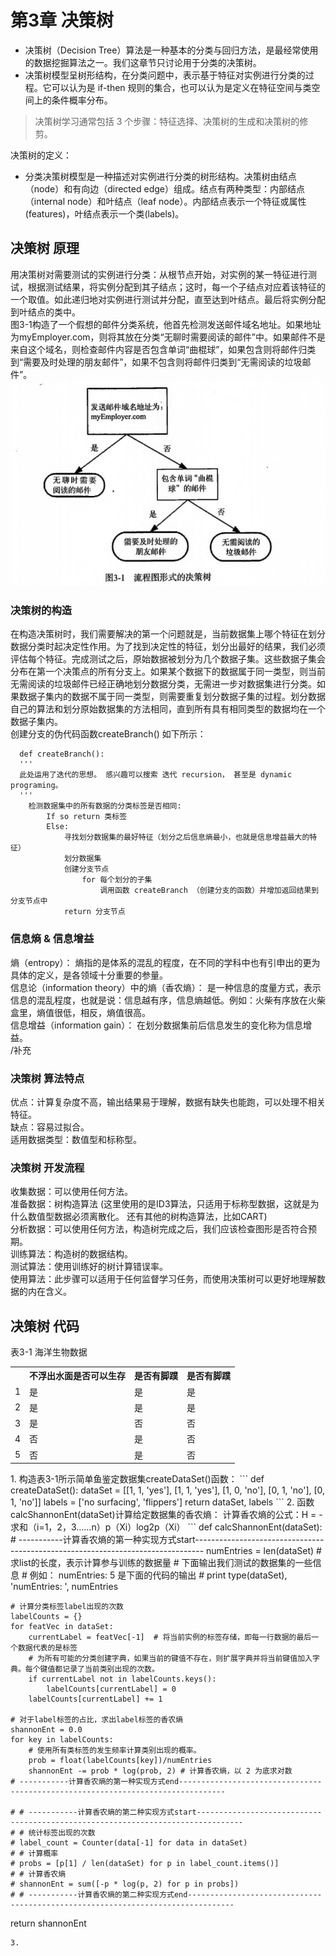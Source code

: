 # 第3章 决策树
* 决策树（Decision Tree）算法是一种基本的分类与回归方法，是最经常使用的数据挖掘算法之一。我们这章节只讨论用于分类的决策树。  
* 决策树模型呈树形结构，在分类问题中，表示基于特征对实例进行分类的过程。它可以认为是 if-then 规则的集合，也可以认为是定义在特征空间与类空间上的条件概率分布。  
> 决策树学习通常包括 3 个步骤：特征选择、决策树的生成和决策树的修剪。 

决策树的定义：    
* 分类决策树模型是一种描述对实例进行分类的树形结构。决策树由结点（node）和有向边（directed edge）组成。结点有两种类型：内部结点（internal node）和叶结点（leaf node）。内部结点表示一个特征或属性(features)，叶结点表示一个类(labels)。  

## 决策树 原理
用决策树对需要测试的实例进行分类：从根节点开始，对实例的某一特征进行测试，根据测试结果，将实例分配到其子结点；这时，每一个子结点对应着该特征的一个取值。如此递归地对实例进行测试并分配，直至达到叶结点。最后将实例分配到叶结点的类中。  
图3-1构造了一个假想的邮件分类系统，他首先检测发送邮件域名地址。如果地址为myEmployer.com，则将其放在分类“无聊时需要阅读的邮件”中。如果邮件不是来自这个域名，则检查邮件内容是否包含单词“曲棍球”，如果包含则将邮件归类到“需要及时处理的朋友邮件”，如果不包含则将邮件归类到“无需阅读的垃圾邮件”。
![邮件分类系统](https://raw.githubusercontent.com/apachecn/AiLearning/master/img/ml/3.DecisionTree/%E5%86%B3%E7%AD%96%E6%A0%91-%E6%B5%81%E7%A8%8B%E5%9B%BE.jpg "邮件分类系统")
### 决策树的构造
在构造决策树时，我们需要解决的第一个问题就是，当前数据集上哪个特征在划分数据分类时起决定性作用。为了找到决定性的特征，划分出最好的结果，我们必须评估每个特征。完成测试之后，原始数据被划分为几个数据子集。这些数据子集会分布在第一个决策点的所有分支上。如果某个数据下的数据属于同一类型，则当前无需阅读的垃圾邮件已经正确地划分数据分类，无需进一步对数据集进行分类。如果数据子集内的数据不属于同一类型，则需要重复划分数据子集的过程。划分数据自己的算法和划分原始数据集的方法相同，直到所有具有相同类型的数据均在一个数据子集内。  
创建分支的伪代码函数createBranch() 如下所示：
```
  def createBranch():
  '''
  此处运用了迭代的思想。 感兴趣可以搜索 迭代 recursion， 甚至是 dynamic programing。
  '''
    检测数据集中的所有数据的分类标签是否相同:
        If so return 类标签
        Else:
            寻找划分数据集的最好特征（划分之后信息熵最小，也就是信息增益最大的特征）
            划分数据集
            创建分支节点
                for 每个划分的子集
                    调用函数 createBranch （创建分支的函数）并增加返回结果到分支节点中
            return 分支节点
```
### 信息熵 & 信息增益
熵（entropy）： 熵指的是体系的混乱的程度，在不同的学科中也有引申出的更为具体的定义，是各领域十分重要的参量。  
信息论（information theory）中的熵（香农熵）： 是一种信息的度量方式，表示信息的混乱程度，也就是说：信息越有序，信息熵越低。例如：火柴有序放在火柴盒里，熵值很低，相反，熵值很高。  
信息增益（information gain）： 在划分数据集前后信息发生的变化称为信息增益。  
/补充
### 决策树 算法特点
优点：计算复杂度不高，输出结果易于理解，数据有缺失也能跑，可以处理不相关特征。  
缺点：容易过拟合。  
适用数据类型：数值型和标称型。  
### 决策树 开发流程
收集数据：可以使用任何方法。  
准备数据：树构造算法 (这里使用的是ID3算法，只适用于标称型数据，这就是为什么数值型数据必须离散化。 还有其他的树构造算法，比如CART)  
分析数据：可以使用任何方法，构造树完成之后，我们应该检查图形是否符合预期。  
训练算法：构造树的数据结构。  
测试算法：使用训练好的树计算错误率。  
使用算法：此步骤可以适用于任何监督学习任务，而使用决策树可以更好地理解数据的内在含义。  


## 决策树 代码
表3-1 海洋生物数据  
<table>
  <tr>
    <th></th>
    <th>不浮出水面是否可以生存</th>
    <th>是否有脚蹼</th>
    <th>是否有脚蹼</th>
  </tr>
  <tr>
    <td>1</td>
    <td>是</td>
    <td>是</td>
    <td>是</td>
  </tr>
  <tr>
    <td>2</td>
    <td>是</td>
    <td>是</td>
    <td>是</td>
  </tr>
  <tr>
    <td>3</td>
    <td>是</td>
    <td>否</td>
    <td>否</td>
  </tr>
  <tr>
    <td>4</td>
    <td>否</td>
    <td>是</td>
    <td>否</td>
  </tr>
  <tr>
    <td>5</td>
    <td>否</td>
    <td>是</td>
    <td>否</td>
  </tr>
</table>
1. 构造表3-1所示简单鱼鉴定数据集createDataSet()函数：
```
  def createDataSet():
    dataSet = [[1, 1, 'yes'],
               [1, 1, 'yes'],
               [1, 0, 'no'],
               [0, 1, 'no'],
               [0, 1, 'no']]
    labels = ['no surfacing', 'flippers']
    return dataSet, labels
```
2. 函数calcShannonEnt(dataSet)计算给定数据集的香农熵：  
计算香农熵的公式：H = -求和（i=1，2，3……n）p（Xi）log2p（Xi）
```
  def calcShannonEnt(dataSet):
    # -----------计算香农熵的第一种实现方式start--------------------------------------------------------------------------------
    numEntries = len(dataSet) # 求list的长度，表示计算参与训练的数据量
    # 下面输出我们测试的数据集的一些信息
    # 例如：<type 'list'> numEntries:  5 是下面的代码的输出
    # print type(dataSet), 'numEntries: ', numEntries

    # 计算分类标签label出现的次数
    labelCounts = {}
    for featVec in dataSet:
        currentLabel = featVec[-1]  # 将当前实例的标签存储，即每一行数据的最后一个数据代表的是标签
        # 为所有可能的分类创建字典，如果当前的键值不存在，则扩展字典并将当前键值加入字典。每个键值都记录了当前类别出现的次数。
        if currentLabel not in labelCounts.keys():
            labelCounts[currentLabel] = 0
        labelCounts[currentLabel] += 1

    # 对于label标签的占比，求出label标签的香农熵
    shannonEnt = 0.0
    for key in labelCounts:
        # 使用所有类标签的发生频率计算类别出现的概率。
        prob = float(labelCounts[key])/numEntries
        shannonEnt -= prob * log(prob, 2) # 计算香农熵，以 2 为底求对数
    # -----------计算香农熵的第一种实现方式end--------------------------------------------------------------------------------

    # # -----------计算香农熵的第二种实现方式start--------------------------------------------------------------------------------
    # # 统计标签出现的次数
    # label_count = Counter(data[-1] for data in dataSet)
    # # 计算概率
    # probs = [p[1] / len(dataSet) for p in label_count.items()]
    # # 计算香农熵
    # shannonEnt = sum([-p * log(p, 2) for p in probs])
    # # -----------计算香农熵的第二种实现方式end--------------------------------------------------------------------------------
return shannonEnt
```
3. 
